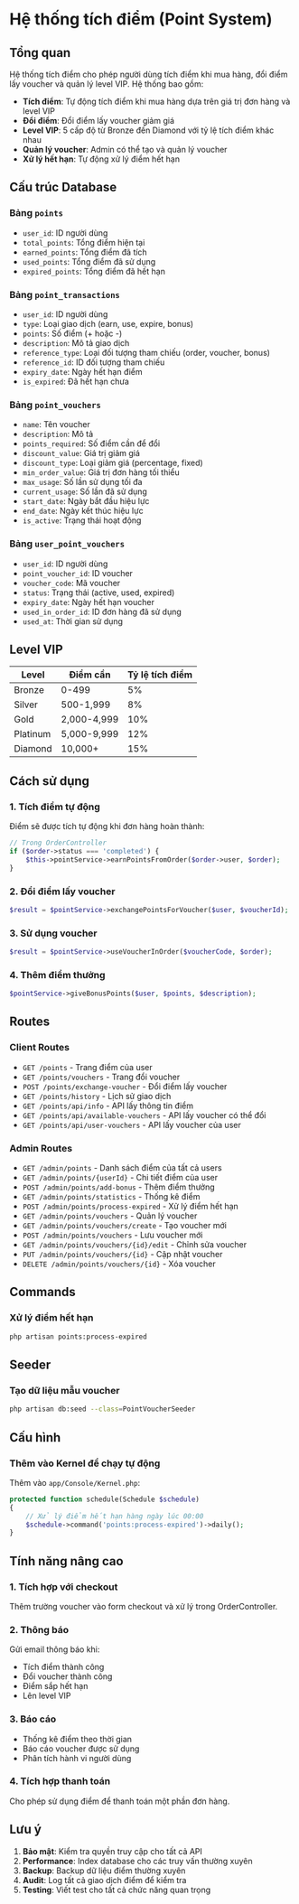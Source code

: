 # Hệ thống tích điểm (Point System)

## Tổng quan

Hệ thống tích điểm cho phép người dùng tích điểm khi mua hàng, đổi điểm lấy voucher và quản lý level VIP. Hệ thống bao gồm:

- **Tích điểm**: Tự động tích điểm khi mua hàng dựa trên giá trị đơn hàng và level VIP
- **Đổi điểm**: Đổi điểm lấy voucher giảm giá
- **Level VIP**: 5 cấp độ từ Bronze đến Diamond với tỷ lệ tích điểm khác nhau
- **Quản lý voucher**: Admin có thể tạo và quản lý voucher
- **Xử lý hết hạn**: Tự động xử lý điểm hết hạn

## Cấu trúc Database

### Bảng `points`
- `user_id`: ID người dùng
- `total_points`: Tổng điểm hiện tại
- `earned_points`: Tổng điểm đã tích
- `used_points`: Tổng điểm đã sử dụng
- `expired_points`: Tổng điểm đã hết hạn

### Bảng `point_transactions`
- `user_id`: ID người dùng
- `type`: Loại giao dịch (earn, use, expire, bonus)
- `points`: Số điểm (+ hoặc -)
- `description`: Mô tả giao dịch
- `reference_type`: Loại đối tượng tham chiếu (order, voucher, bonus)
- `reference_id`: ID đối tượng tham chiếu
- `expiry_date`: Ngày hết hạn điểm
- `is_expired`: Đã hết hạn chưa

### Bảng `point_vouchers`
- `name`: Tên voucher
- `description`: Mô tả
- `points_required`: Số điểm cần để đổi
- `discount_value`: Giá trị giảm giá
- `discount_type`: Loại giảm giá (percentage, fixed)
- `min_order_value`: Giá trị đơn hàng tối thiểu
- `max_usage`: Số lần sử dụng tối đa
- `current_usage`: Số lần đã sử dụng
- `start_date`: Ngày bắt đầu hiệu lực
- `end_date`: Ngày kết thúc hiệu lực
- `is_active`: Trạng thái hoạt động

### Bảng `user_point_vouchers`
- `user_id`: ID người dùng
- `point_voucher_id`: ID voucher
- `voucher_code`: Mã voucher
- `status`: Trạng thái (active, used, expired)
- `expiry_date`: Ngày hết hạn voucher
- `used_in_order_id`: ID đơn hàng đã sử dụng
- `used_at`: Thời gian sử dụng

## Level VIP

| Level | Điểm cần | Tỷ lệ tích điểm |
|-------|----------|-----------------|
| Bronze | 0-499 | 5% |
| Silver | 500-1,999 | 8% |
| Gold | 2,000-4,999 | 10% |
| Platinum | 5,000-9,999 | 12% |
| Diamond | 10,000+ | 15% |

## Cách sử dụng

### 1. Tích điểm tự động
Điểm sẽ được tích tự động khi đơn hàng hoàn thành:
```php
// Trong OrderController
if ($order->status === 'completed') {
    $this->pointService->earnPointsFromOrder($order->user, $order);
}
```

### 2. Đổi điểm lấy voucher
```php
$result = $pointService->exchangePointsForVoucher($user, $voucherId);
```

### 3. Sử dụng voucher
```php
$result = $pointService->useVoucherInOrder($voucherCode, $order);
```

### 4. Thêm điểm thưởng
```php
$pointService->giveBonusPoints($user, $points, $description);
```

## Routes

### Client Routes
- `GET /points` - Trang điểm của user
- `GET /points/vouchers` - Trang đổi voucher
- `POST /points/exchange-voucher` - Đổi điểm lấy voucher
- `GET /points/history` - Lịch sử giao dịch
- `GET /points/api/info` - API lấy thông tin điểm
- `GET /points/api/available-vouchers` - API lấy voucher có thể đổi
- `GET /points/api/user-vouchers` - API lấy voucher của user

### Admin Routes
- `GET /admin/points` - Danh sách điểm của tất cả users
- `GET /admin/points/{userId}` - Chi tiết điểm của user
- `POST /admin/points/add-bonus` - Thêm điểm thưởng
- `GET /admin/points/statistics` - Thống kê điểm
- `POST /admin/points/process-expired` - Xử lý điểm hết hạn
- `GET /admin/points/vouchers` - Quản lý voucher
- `GET /admin/points/vouchers/create` - Tạo voucher mới
- `POST /admin/points/vouchers` - Lưu voucher mới
- `GET /admin/points/vouchers/{id}/edit` - Chỉnh sửa voucher
- `PUT /admin/points/vouchers/{id}` - Cập nhật voucher
- `DELETE /admin/points/vouchers/{id}` - Xóa voucher

## Commands

### Xử lý điểm hết hạn
```bash
php artisan points:process-expired
```

## Seeder

### Tạo dữ liệu mẫu voucher
```bash
php artisan db:seed --class=PointVoucherSeeder
```

## Cấu hình

### Thêm vào Kernel để chạy tự động
Thêm vào `app/Console/Kernel.php`:
```php
protected function schedule(Schedule $schedule)
{
    // Xử lý điểm hết hạn hàng ngày lúc 00:00
    $schedule->command('points:process-expired')->daily();
}
```

## Tính năng nâng cao

### 1. Tích hợp với checkout
Thêm trường voucher vào form checkout và xử lý trong OrderController.

### 2. Thông báo
Gửi email thông báo khi:
- Tích điểm thành công
- Đổi voucher thành công
- Điểm sắp hết hạn
- Lên level VIP

### 3. Báo cáo
- Thống kê điểm theo thời gian
- Báo cáo voucher được sử dụng
- Phân tích hành vi người dùng

### 4. Tích hợp thanh toán
Cho phép sử dụng điểm để thanh toán một phần đơn hàng.

## Lưu ý

1. **Bảo mật**: Kiểm tra quyền truy cập cho tất cả API
2. **Performance**: Index database cho các truy vấn thường xuyên
3. **Backup**: Backup dữ liệu điểm thường xuyên
4. **Audit**: Log tất cả giao dịch điểm để kiểm tra
5. **Testing**: Viết test cho tất cả chức năng quan trọng 
